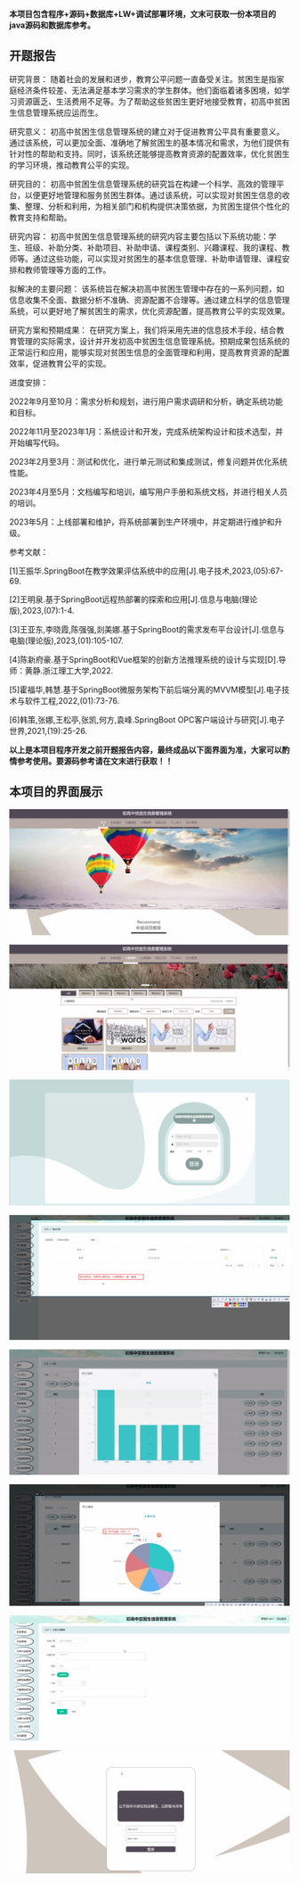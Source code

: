 ****本项目包含程序+源码+数据库+LW+调试部署环境，文末可获取一份本项目的java源码和数据库参考。****

## ******开题报告******

研究背景：
随着社会的发展和进步，教育公平问题一直备受关注。贫困生是指家庭经济条件较差、无法满足基本学习需求的学生群体。他们面临着诸多困境，如学习资源匮乏、生活费用不足等。为了帮助这些贫困生更好地接受教育，初高中贫困生信息管理系统应运而生。

研究意义：
初高中贫困生信息管理系统的建立对于促进教育公平具有重要意义。通过该系统，可以更加全面、准确地了解贫困生的基本情况和需求，为他们提供有针对性的帮助和支持。同时，该系统还能够提高教育资源的配置效率，优化贫困生的学习环境，推动教育公平的实现。

研究目的：
初高中贫困生信息管理系统的研究旨在构建一个科学、高效的管理平台，以便更好地管理和服务贫困生群体。通过该系统，可以实现对贫困生信息的收集、整理、分析和利用，为相关部门和机构提供决策依据，为贫困生提供个性化的教育支持和帮助。

研究内容：
初高中贫困生信息管理系统的研究内容主要包括以下系统功能：学生、班级、补助分类、补助项目、补助申请、课程类别、兴趣课程、我的课程、教师等。通过这些功能，可以实现对贫困生的基本信息管理、补助申请管理、课程安排和教师管理等方面的工作。

拟解决的主要问题：
该系统旨在解决初高中贫困生管理中存在的一系列问题，如信息收集不全面、数据分析不准确、资源配置不合理等。通过建立科学的信息管理系统，可以更好地了解贫困生的需求，优化资源配置，提高教育公平的实现效果。

研究方案和预期成果：
在研究方案上，我们将采用先进的信息技术手段，结合教育管理的实际需求，设计并开发初高中贫困生信息管理系统。预期成果包括系统的正常运行和应用，能够实现对贫困生信息的全面管理和利用，提高教育资源的配置效率，促进教育公平的实现。

进度安排：

2022年9月至10月：需求分析和规划，进行用户需求调研和分析，确定系统功能和目标。

2022年11月至2023年1月：系统设计和开发，完成系统架构设计和技术选型，并开始编写代码。

2023年2月至3月：测试和优化，进行单元测试和集成测试，修复问题并优化系统性能。

2023年4月至5月：文档编写和培训，编写用户手册和系统文档，并进行相关人员的培训。

2023年5月：上线部署和维护，将系统部署到生产环境中，并定期进行维护和升级。

参考文献：

[1]王振华.SpringBoot在教学效果评估系统中的应用[J].电子技术,2023,(05):67-69.

[2]王明泉.基于SpringBoot远程热部署的探索和应用[J].信息与电脑(理论版),2023,(07):1-4.

[3]王亚东,李晓霞,陈强强,剡美娜.基于SpringBoot的需求发布平台设计[J].信息与电脑(理论版),2023,(01):105-107.

[4]陈新府豪.基于SpringBoot和Vue框架的创新方法推理系统的设计与实现[D].导师：黄静.浙江理工大学,2022.

[5]霍福华,韩慧.基于SpringBoot微服务架构下前后端分离的MVVM模型[J].电子技术与软件工程,2022,(01):73-76.

[6]韩策,张娜,王松亭,张凯,何方,袁峰.SpringBoot OPC客户端设计与研究[J].电子世界,2021,(19):25-26.

****以上是本项目程序开发之前开题报告内容，最终成品以下面界面为准，大家可以酌情参考使用。要源码参考请在文末进行获取！！****

## ******本项目的界面展示******

![](./res/0f72d51865f943faa38ff23968d7b3f0.png)

![](./res/e8c5785ef2f4432d92284465c6603352.png)

![](./res/31867bdae4214644837de18e7a25396d.png)

![](./res/3049a59188b04fec8457e8e19302a99d.png)

![](./res/a14983693d6f49109347134487e58ee7.png)

![](./res/c919f355fd3a459b834107a7fb64eb8c.png)

![](./res/09f657ebb95d4f758a5e3f4202a098bb.png)

![](./res/004df037600a4cb88d0e9b0b6b9f4705.png)

